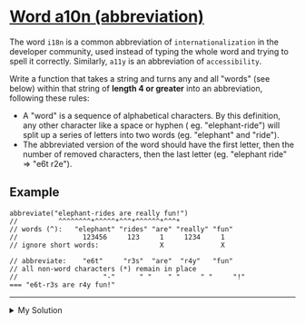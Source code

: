 # [Word a10n (abbreviation)](https://www.codewars.com/kata/5375f921003bf62192000746)

The word `i18n` is a common abbreviation of `internationalization` in the developer community, used instead of typing
the whole word and trying to spell it correctly. Similarly, `a11y` is an abbreviation of `accessibility`.

Write a function that takes a string and turns any and all "words" (see below) within that string of **length 4 or
greater** into an abbreviation, following these rules:

- A "word" is a sequence of alphabetical characters. By this definition, any other character like a space or hyphen (
  eg. "elephant-ride") will split up a series of letters into two words (eg. "elephant" and "ride").
- The abbreviated version of the word should have the first letter, then the number of removed characters, then the last
  letter (eg. "elephant ride" => "e6t r2e").

## Example

    abbreviate("elephant-rides are really fun!")
    //          ^^^^^^^^*^^^^^*^^^*^^^^^^*^^^*
    // words (^):   "elephant" "rides" "are" "really" "fun"
    //                123456     123     1     1234     1
    // ignore short words:               X              X

    // abbreviate:    "e6t"     "r3s"  "are"  "r4y"   "fun"
    // all non-word characters (*) remain in place
    //                     "-"      " "    " "     " "     "!"
    === "e6t-r3s are r4y fun!"

---

<details><summary>My Solution</summary>

```js
function abbreviate(string) {
  return string
    .split(/\b/)
    .map((word) => {
      if (word.includes("-")) {
        return word.split("-").map(convertStr).join("-");
      }

      return convertStr(word);
    })
    .join("");
}

function convertStr(str) {
  if (str.length > 3) return `${str[0]}${str.length - 2}${str[str.length - 1]}`;
  return str;
}
```

</details>
